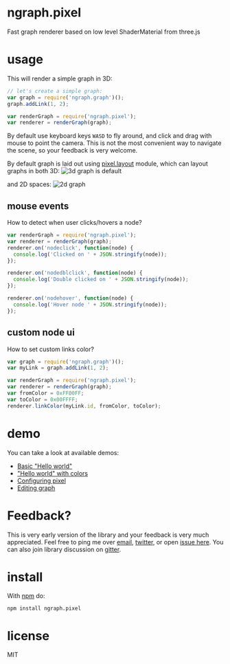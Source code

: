 # ngraph.pixel

Fast graph renderer based on low level ShaderMaterial from three.js

# usage

This will render a simple graph in 3D:

``` js
// let's create a simple graph:
var graph = require('ngraph.graph')();
graph.addLink(1, 2);

var renderGraph = require('ngraph.pixel');
var renderer = renderGraph(graph);
```

By default use keyboard keys `WASD` to fly around, and click and drag with
mouse to point the camera. This is not the most convenient way to navigate
the scene, so your feedback is very welcome.

By default graph is laid out using [pixel.layout](https://github.com/anvaka/pixel.layout)
module, which can layout graphs in both 3D:
![3d graph is default](http://i.imgur.com/zMJCtyk.png)

and 2D spaces:
![2d graph](http://i.imgur.com/SCRFvnQ.png)

## mouse events

How to detect when user clicks/hovers a node?

``` js
var renderGraph = require('ngraph.pixel');
var renderer = renderGraph(graph);
renderer.on('nodeclick', function(node) {
  console.log('Clicked on ' + JSON.stringify(node));
});

renderer.on('nodedblclick', function(node) {
  console.log('Double clicked on ' + JSON.stringify(node));
});

renderer.on('nodehover', function(node) {
  console.log('Hover node ' + JSON.stringify(node));
});
```

## custom node ui

How to set custom links color?

``` js
var graph = require('ngraph.graph')();
var myLink = graph.addLink(1, 2);

var renderGraph = require('ngraph.pixel');
var renderer = renderGraph(graph);
var fromColor = 0xFF00FF;
var toColor = 0x00FFFF;
renderer.linkColor(myLink.id, fromColor, toColor);
```


# demo

You can take a look at available demos:

* [Basic "Hello world"](https://anvaka.github.io/ngraph.pixel/demo/basic/index.html?graph=balancedBinTree)
* ["Hello world" with colors](https://anvaka.github.io/ngraph.pixel/demo/colors/index.html?graph=balancedBinTree)
* [Configuring pixel](https://anvaka.github.io/ngraph.pixel/demo/config/index.html?graph=balancedBinTree)
* [Editing graph](https://anvaka.github.io/ngraph.pixel/demo/edit/index.html)


# Feedback?
This is very early version of the library and your feedback is very much appreciated.
Feel free to ping me over [email](https://github.com/anvaka), [twitter](https://twitter.com/anvaka), or open [issue here](https://github.com/anvaka/ngraph.pixel/issues/new).
You can also join library discussion on [gitter](https://gitter.im/anvaka/VivaGraphJS).

# install

With [npm](https://npmjs.org) do:

```
npm install ngraph.pixel
```

# license

MIT
